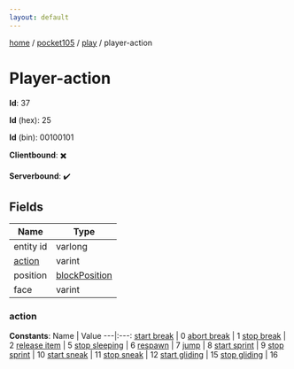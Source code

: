 ```yaml
---
layout: default
---
```


[home](/)  /  [pocket105](/protocol/pocket105)  /  [play](/protocol/pocket105/play)  /  player-action

# Player-action

**Id**: 37

**Id** (hex): 25

**Id** (bin): 00100101

**Clientbound**: ✖️

**Serverbound**: ✔️

## Fields

Name | Type
---|---
entity id | varlong
[action](#action) | varint
position | [blockPosition](/protocol/pocket105/types/block-position)
face | varint

### action

**Constants**:
Name | Value
---|:---:
[start break](action_start-break) | 0
[abort break](action_abort-break) | 1
[stop break](action_stop-break) | 2
[release item](action_release-item) | 5
[stop sleeping](action_stop-sleeping) | 6
[respawn](action_respawn) | 7
[jump](action_jump) | 8
[start sprint](action_start-sprint) | 9
[stop sprint](action_stop-sprint) | 10
[start sneak](action_start-sneak) | 11
[stop sneak](action_stop-sneak) | 12
[start gliding](action_start-gliding) | 15
[stop gliding](action_stop-gliding) | 16

